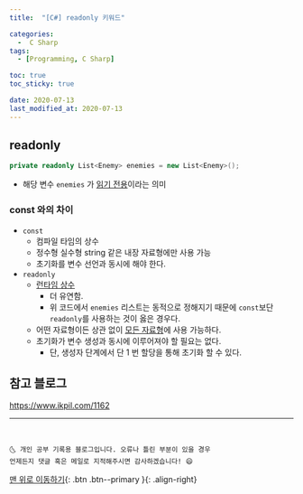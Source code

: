```yaml
---
title:  "[C#] readonly 키워드" 

categories:
  -  C Sharp
tags:
  - [Programming, C Sharp]

toc: true
toc_sticky: true

date: 2020-07-13
last_modified_at: 2020-07-13
---
```


## readonly

```c#
private readonly List<Enemy> enemies = new List<Enemy>();
```

- 해당 변수 `enemies` 가 <u>읽기 전용</u>이라는 의미

### const 와의 차이

- `const`
  - 컴파일 타임의 상수
  - 정수형 실수형 string 같은 내장 자료형에만 사용 가능
  - 초기화를 변수 선언과 동시에 해야 한다. 
- `readonly`
  - <u>런타임 상수</u>
    - 더 유연함.
    - 위 코드에서 `enemies` 리스트는 동적으로 정해지기 때문에 `const`보단 `readonly`를 사용하는 것이 옳은 경우다. 
  - 어떤 자료형이든 상관 없이 <u>모든 자료형</u>에 사용 가능하다.
  - 초기화가 변수 생성과 동시에 이루어져야 할 필요는 없다.
    - 단, 생성자 단계에서 단 1 번 할당을 통해 초기화 할 수 있다.

## 참고 블로그
<https://www.ikpil.com/1162>

***
<br>

    🌜 개인 공부 기록용 블로그입니다. 오류나 틀린 부분이 있을 경우 
    언제든지 댓글 혹은 메일로 지적해주시면 감사하겠습니다! 😄

[맨 위로 이동하기](#){: .btn .btn--primary }{: .align-right}